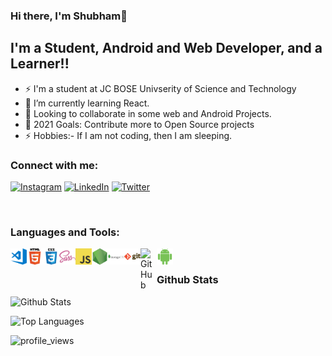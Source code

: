 ### Hi there, I'm Shubham👋

## I'm a Student, Android and Web Developer, and a Learner!!

- ⚡ I'm a student at JC BOSE Univserity of Science and Technology
- 🌱 I’m currently learning React.
- 👯 Looking to collaborate in some web and Android Projects.
- 🥅 2021 Goals: Contribute more to Open Source projects
- ⚡ Hobbies:- If I am not coding, then I am sleeping.


### Connect with me:

<a href="https://instagram.com/auspicious_am" target="_blank"> <img src="https://img.shields.io/badge/instagram-%23E4405F.svg?&style=for-the-badge&logo=instagram&logoColor=white&color=071A2C" alt="Instagram"/></a>
<a href="https://www.linkedin.com/in/shubham-garg-8957a31a5" target="_blank"> <img src="https://img.shields.io/badge/linkedin-%230077B5.svg?&style=for-the-badge&logo=linkedin&logoColor=white&color=071A2C" alt="LinkedIn"/></a>
<a href="https://twitter.com/SHUBHAM__GARG_" target="_blank"> <img src="https://img.shields.io/badge/twitter-%231DA1F2.svg?&style=for-the-badge&logo=twitter&logoColor=white&color=071A2C" alt="Twitter"/></a>


<br />

### Languages and Tools:

<img align="left" alt="Visual Studio Code" width="26px" src="https://raw.githubusercontent.com/github/explore/80688e429a7d4ef2fca1e82350fe8e3517d3494d/topics/visual-studio-code/visual-studio-code.png" />
<img align="left" alt="HTML5" width="26px" src="https://raw.githubusercontent.com/github/explore/80688e429a7d4ef2fca1e82350fe8e3517d3494d/topics/html/html.png" />
<img align="left" alt="CSS3" width="26px" src="https://raw.githubusercontent.com/github/explore/80688e429a7d4ef2fca1e82350fe8e3517d3494d/topics/css/css.png" />
<img align="left" alt="Sass" width="26px" src="https://raw.githubusercontent.com/github/explore/80688e429a7d4ef2fca1e82350fe8e3517d3494d/topics/sass/sass.png" />
<img align="left" alt="JavaScript" width="26px" src="https://raw.githubusercontent.com/github/explore/80688e429a7d4ef2fca1e82350fe8e3517d3494d/topics/javascript/javascript.png" />
<img align="left" alt="Node.js" width="26px" src="https://raw.githubusercontent.com/github/explore/80688e429a7d4ef2fca1e82350fe8e3517d3494d/topics/nodejs/nodejs.png" />
<img align="left" alt="MongoDB" width="26px" src="https://raw.githubusercontent.com/github/explore/80688e429a7d4ef2fca1e82350fe8e3517d3494d/topics/mongodb/mongodb.png" />
<img align="left" alt="Git" width="26px" src="https://raw.githubusercontent.com/github/explore/80688e429a7d4ef2fca1e82350fe8e3517d3494d/topics/git/git.png" />
<img align="left" alt="GitHub" width="26px" src="https://github.githubassets.com/images/modules/logos_page/Octocat.png" />
<img align="left" alt="Android" width="26px" src="https://raw.githubusercontent.com/github/explore/80688e429a7d4ef2fca1e82350fe8e3517d3494d/topics/android/android.png" />

<br />

### Github Stats
![Github Stats](https://github-readme-stats.vercel.app/api?username=shubhamgarg21156&theme=yeblu&count_private=true&show_icons=true&hide_border=true)

![Top Languages](https://github-readme-stats.vercel.app/api/top-langs/?username=shubhamgarg21156&theme=yeblu&show_icons=true)

![profile_views](https://gpvc.arturio.dev/shubhamgarg21156)
 
 <br/>
 

[twitter]: https://twitter.com/SHUBHAM__GARG_
[instagram]: https://instagram.com/auspicious_am
[linkedin]: https://www.linkedin.com/in/shubham-garg-8957a31a5





